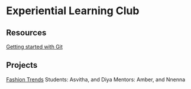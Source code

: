 # Experiential Learning Club

## Resources
[Getting started with Git](experiential_learning_club/resources/using-git.md)

## Projects
[Fashion Trends](experiential_learning_club/projects/fashion_trends)
Students: Asvitha, and Diya
Mentors: Amber, and Nnenna